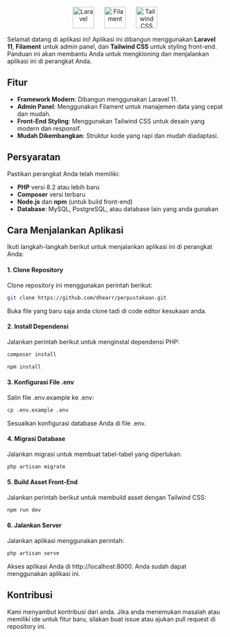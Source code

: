 <p align="center">
  <img src="https://laravel.com/img/logomark.min.svg" alt="Laravel" height="50">
  <img src="[https://filamentadmin.com/images/logo.svg](https://filamentphp.com/build/assets/rocket-0d392ed0.webp)" alt="Filament" height="50" style="margin-left: 20px;">
  <img src="[https://tailwindcss.com/_next/static/media/tailwindcss-mark.1f65924cf7196c59e741ad5b4f43e3f1.svg](https://tailwindcss.com/_next/static/media/tailwindcss-mark.3c5441fc7a190fb1800d4a5c7f07ba4b1345a9c8.svg)" alt="Tailwind CSS" height="50" style="margin-left: 20px;">
</p>

Selamat datang di aplikasi ini! Aplikasi ini dibangun menggunakan **Laravel 11**, **Filament** untuk admin panel, dan **Tailwind CSS** untuk styling front-end. Panduan ini akan membantu Anda untuk mengkloning dan menjalankan aplikasi ini di perangkat Anda.

## Fitur

-   **Framework Modern**: Dibangun menggunakan Laravel 11.
-   **Admin Panel**: Menggunakan Filament untuk manajemen data yang cepat dan mudah.
-   **Front-End Styling**: Menggunakan Tailwind CSS untuk desain yang modern dan responsif.
-   **Mudah Dikembangkan**: Struktur kode yang rapi dan mudah diadaptasi.

## Persyaratan

Pastikan perangkat Anda telah memiliki:

-   **PHP** versi 8.2 atau lebih baru
-   **Composer** versi terbaru
-   **Node.js** dan **npm** (untuk build front-end)
-   **Database**: MySQL, PostgreSQL, atau database lain yang anda gunakan

## Cara Menjalankan Aplikasi

Ikuti langkah-langkah berikut untuk menjalankan aplikasi ini di perangkat Anda:

#### 1. Clone Repository

Clone repository ini menggunakan perintah berikut:

```bash
git clone https://github.com/dhearr/perpustakaan.git
```

Buka file yang baru saja anda clone tadi di code editor kesukaan anda.

#### 2. Install Dependensi

Jalankan perintah berikut untuk menginstal dependensi PHP:

```bash
composer install
```

```bash
npm install
```

#### 3. Konfigurasi File .env

Salin file .env.example ke .env:

```bash
cp .env.example .env
```

Sesuaikan konfigurasi database Anda di file .env.

#### 4. Migrasi Database

Jalankan migrasi untuk membuat tabel-tabel yang diperlukan:

```bash
php artisan migrate
```

#### 5. Build Asset Front-End

Jalankan perintah berikut untuk membuild asset dengan Tailwind CSS:

```bash
npm run dev
```

#### 6. Jalankan Server

Jalankan aplikasi menggunakan perintah:

```bash
php artisan serve
```

Akses aplikasi Anda di http://localhost:8000. Anda sudah dapat menggunakan aplikasi ini.

## Kontribusi

Kami menyambut kontribusi dari anda. Jika anda menemukan masalah atau memiliki ide untuk fitur baru, silakan buat issue atau ajukan pull request di repository ini.
